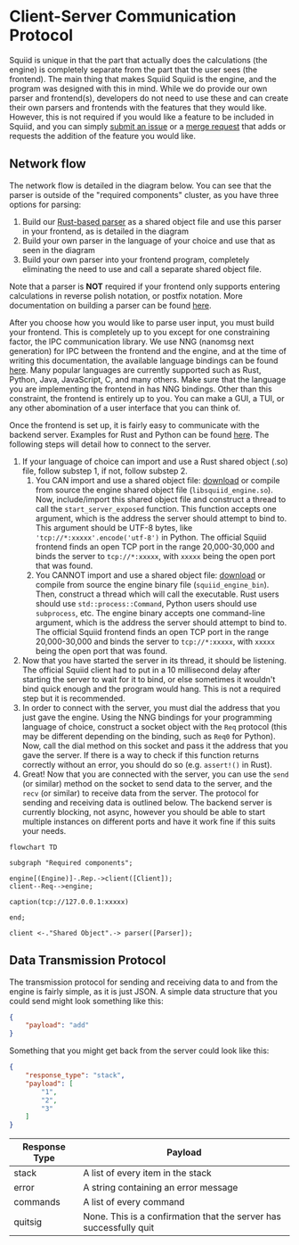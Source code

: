 # Client-Server Communication Protocol

Squiid is unique in that the part that actually does the calculations (the engine) is completely separate from the part that the user sees (the frontend). The main thing that makes Squiid Squiid is the engine, and the program was designed with this in mind. While we do provide our own parser and frontend(s), developers do not need to use these and can create their own parsers and frontends with the features that they would like. However, this is not required if you would like a feature to be included in Squiid, and you can simply [submit an issue](https://gitlab.com/ImaginaryInfinity/squiid-calculator/squiid/-/issues/) or a [merge request](https://gitlab.com/ImaginaryInfinity/squiid-calculator/squiid/-/merge_requests) that adds or requests the addition of the feature you would like.

## Network flow

The network flow is detailed in the diagram below. You can see that the parser is outside of the "required components" cluster, as you have three options for parsing:

1. Build our [Rust-based parser](https://gitlab.com/ImaginaryInfinity/squiid-calculator/squiid-parser) as a shared object file and use this parser in your frontend, as is detailed in the diagram
2. Build your own parser in the language of your choice and use that as seen in the diagram
3. Build your own parser into your frontend program, completely eliminating the need to use and call a separate shared object file.

Note that a parser is **NOT** required if your frontend only supports entering calculations in reverse polish notation, or postfix notation. More documentation on building a parser can be found [here](./parser.md).

After you choose how you would like to parse user input, you must build your frontend. This is completely up to you except for one constraining factor, the IPC communication library. We use NNG (nanomsg next generation) for IPC between the frontend and the engine, and at the time of writing this documentation, the available language bindings can be found [here](https://nanomsg.org/documentation.html). Many popular languages are currently supported such as Rust, Python, Java, JavaScript, C, and many others. Make sure that the language you are implementing the frontend in has NNG bindings. Other than this constraint, the frontend is entirely up to you. You can make a GUI, a TUI, or any other abomination of a user interface that you can think of.

Once the frontend is set up, it is fairly easy to communicate with the backend server. Examples for Rust and Python can be found <!-- TODO: --> [here](). The following steps will detail how to connect to the server.

1. If your language of choice can import and use a Rust shared object (.so) file, follow substep 1, if not, follow substep 2.
    1. You CAN import and use a shared object file: [download]() or compile from source the engine shared object file (`libsquiid_engine.so`). Now, include/import this shared object file and construct a thread to call the `start_server_exposed` function. This function accepts one argument, which is the address the server should attempt to bind to. This argument should be UTF-8 bytes, like `'tcp://*:xxxxx'.encode('utf-8')` in Python. The official Squiid frontend finds an open TCP port in the range 20,000-30,000 and binds the server to `tcp://*:xxxxx`, with `xxxxx` being the open port that was found.
    2. You CANNOT import and use a shared object file: [download]() or compile from source the engine binary file (`squiid_engine_bin`). Then, construct a thread which will call the executable. Rust users should use `std::process::Command`, Python users should use `subprocess`, etc. The engine binary accepts one command-line argument, which is the address the server should attempt to bind to. The official Squiid frontend finds an open TCP port in the range 20,000-30,000 and binds the server to `tcp://*:xxxxx`, with `xxxxx` being the open port that was found.
 2. Now that you have started the server in its thread, it should be listening. The official Squiid client had to put in a 10 millisecond delay after starting the server to wait for it to bind, or else sometimes it wouldn't bind quick enough and the program would hang. This is not a required step but it is recommended.
 3. In order to connect with the server, you must dial the address that you just gave the engine. Using the NNG bindings for your programming language of choice, construct a socket object with the `Req` protocol (this may be different depending on the binding, such as `Req0` for Python). Now, call the dial method on this socket and pass it the address that you gave the server. If there is a way to check if this function returns correctly without an error, you should do so (e.g. `assert!()` in Rust).
 4. Great! Now that you are connected with the server, you can use the `send` (or similar) method on the socket to send data to the server, and the `recv` (or similar) to receive data from the server. The protocol for sending and receiving data is outlined below. The backend server is currently blocking, not async, however you should be able to start multiple instances on different ports and have it work fine if this suits your needs.

```mermaid
flowchart TD

subgraph "Required components";

engine[(Engine)]-.Rep.->client([Client]);
client--Req-->engine;

caption(tcp://127.0.0.1:xxxxx)

end;

client <-."Shared Object".-> parser([Parser]);
```

## Data Transmission Protocol

The transmission protocol for sending and receiving data to and from the engine is fairly simple, as it is just JSON. A simple data structure that you could send might look something like this:

```json
{
    "payload": "add"
}
```

Something that you might get back from the server could look like this:

```json
{
    "response_type": "stack",
    "payload": [
        "1",
        "2",
        "3"
    ]
}
```

| Response Type | Payload                                                            |
| ------------- | ------------------------------------------------------------------ |
| stack         | A list of every item in the stack                                  |
| error         | A string containing an error message                               |
| commands      | A list of every command                                            |
| quitsig       | None. This is a confirmation that the server has successfully quit |
